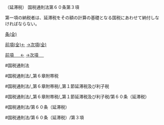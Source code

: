 （延滞税）
国税通則法第６０条第３項

第一項の納税者は、延滞税をその額の計算の基礎となる国税にあわせて納付しなければならない。

[条(全)](国税通則法＿＿＿＿＿第６０条_.md)

[前項(全)←](国税通則法＿＿＿＿＿第６０条第２項_.md)    [→次項(全)](国税通則法＿＿＿＿＿第６０条第４項_.md)

[前項 　 ←](国税通則法＿＿＿＿＿第６０条第２項.md)    [→次項 　 ](国税通則法＿＿＿＿＿第６０条第４項.md)



#国税通則法

#国税通則法/_第６章附帯税

#国税通則法/_第６章附帯税/_第１節延滞税及び利子税

#国税通則法/_第６章附帯税/_第１節延滞税及び利子税/第６０条（延滞税）

#国税通則法/第６０条（延滞税）

#国税通則法/第６０条（延滞税）/第３項


